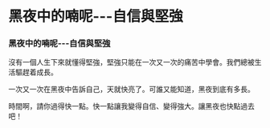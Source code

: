 # 黑夜中的喃呢---自信與堅強

### 黑夜中的喃呢---自信與堅強
<!--more-->
沒有一個人生下來就懂得堅強，堅強只能在一次又一次的痛苦中學會。我們總被生活驅趕着成長。

一次又一次在黑夜中告訴自己，天就快亮了。可誰又能知道，黑夜到底有多長。

時間啊，請你過得快一點。快一點讓我變得自信、變得強大。讓黑夜也快點過去吧！



